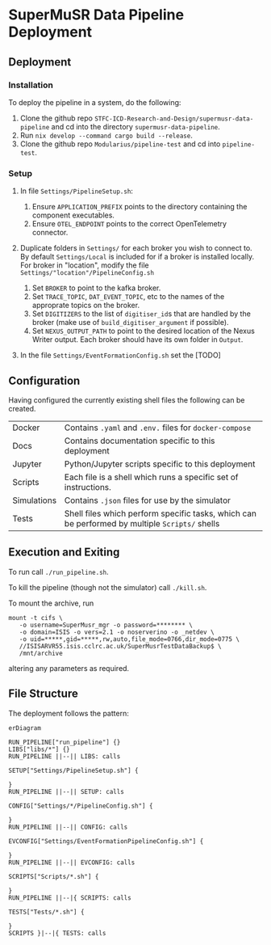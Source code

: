 # SuperMuSR Data Pipeline Deployment

## Deployment

### Installation

To deploy the pipeline in a system, do the following:
1. Clone the github repo `STFC-ICD-Research-and-Design/supermusr-data-pipeline` and cd into the directory `supermusr-data-pipeline`.
2. Run `nix develop --command cargo build --release`.
3. Clone the github repo `Modularius/pipeline-test` and cd into `pipeline-test`.

### Setup

1. In file `Settings/PipelineSetup.sh`:

    1. Ensure `APPLICATION_PREFIX` points to the directory containing the component executables.
    2. Ensure `OTEL_ENDPOINT` points to the correct OpenTelemetry connector.

2. Duplicate folders in `Settings/` for each broker you wish to connect to. By default `Settings/Local` is included for if a broker is installed locally. For broker in "location", modify the file `Settings/"location"/PipelineConfig.sh`

    1. Set `BROKER` to point to the kafka broker.
    2. Set `TRACE_TOPIC`, `DAT_EVENT_TOPIC`, etc to the names of the approprate topics on the broker.
    3. Set `DIGITIZERS` to the list of `digitiser_id`s that are handled by the broker (make use of `build_digitiser_argument` if possible).
    4. Set `NEXUS_OUTPUT_PATH` to point to the desired location of the Nexus Writer output. Each broker should have its own folder in `Output`.

3. In the file `Settings/EventFormationConfig.sh` set the [TODO]

## Configuration

Having configured the currently existing shell files the following can be created.

|   |   |
|---|---|
|Docker|Contains `.yaml` and `.env.` files for `docker-compose`|
|Docs|Contains documentation specific to this deployment|
|Jupyter|Python/Jupyter scripts specific to this deployment|
|Scripts|Each file is a shell which runs a specific set of instructions.| 
|Simulations|Contains `.json` files for use by the simulator|
|Tests|Shell files which perform specific tasks, which can be performed by multiple `Scripts/` shells|

## Execution and Exiting

To run call `./run_pipeline.sh`.

To kill the pipeline (though not the simulator) call `./kill.sh`.

To mount the archive, run

```shell
mount -t cifs \
   -o username=SuperMusr_mgr -o password=******** \
   -o domain=ISIS -o vers=2.1 -o noserverino -o _netdev \
   -o uid=*****,gid=*****,rw,auto,file_mode=0766,dir_mode=0775 \
   //ISISARVR55.isis.cclrc.ac.uk/SuperMusrTestDataBackup$ \
   /mnt/archive
```

altering any parameters as required.

## File Structure

The deployment follows the pattern:
```mermaid
erDiagram

RUN_PIPELINE["run_pipeline"] {}
LIBS["libs/*"] {}
RUN_PIPELINE ||--|| LIBS: calls

SETUP["Settings/PipelineSetup.sh"] {
    
}
RUN_PIPELINE ||--|| SETUP: calls

CONFIG["Settings/*/PipelineConfig.sh"] {
    
}
RUN_PIPELINE ||--|| CONFIG: calls

EVCONFIG["Settings/EventFormationPipelineConfig.sh"] {
    
}
RUN_PIPELINE ||--|| EVCONFIG: calls

SCRIPTS["Scripts/*.sh"] {
    
}
RUN_PIPELINE ||--|{ SCRIPTS: calls

TESTS["Tests/*.sh"] {
    
}
SCRIPTS }|--|{ TESTS: calls
```